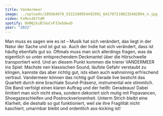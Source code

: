 ```yaml
---
title: Vandermeer
image: ../uploads/289364978_5322198954492991_6417072108235482094_n.jpg
video: FxMvu367tdM
spotify: 0XNQjkiBlUuCxF3Jw5dwxD
year: "2022"
---
```

Man muss es sagen wie es ist – Musik hat sich verändert, das liegt in der Natur der Sache und ist gut so. Auch der Indie hat sich verändert, dass ist häufig ebenfalls gut so. Oftmals muss man sich allerdings fragen, was da eigentlich so unter entsprechendem Deckmantel über die Hörschwelle transportiert wird. Und an diesem Punkt kommen die trierer VANDERMEER ins Spiel. Machste nen klassischen Sound, läufste Gefahr verstaubt zu klingen, kannste das aber richtig gut, ists eben auch wahnsinnig erfrischend vertraut. Vandermeer können das richtig gut! Gerade live besticht das Quartett durch eine brachiale Sound-Präsenz, instrumental wie stimmlich. Die Band verfolgt einen klaren Auftrag und der heißt: Geradeaus! Dabei limitiert man sich nicht etwa, sondern dekoriert sich mutig mit Popavancen, Shoegazeschleifen und Postrockverlorenheit. Unterm Strich bleibt eine Klarheit, die deshalb so gut funktioniert, weil sie ihre Fragilität nicht kaschiert, umarmbar bleibt und ordentlich ass-kicking ist!